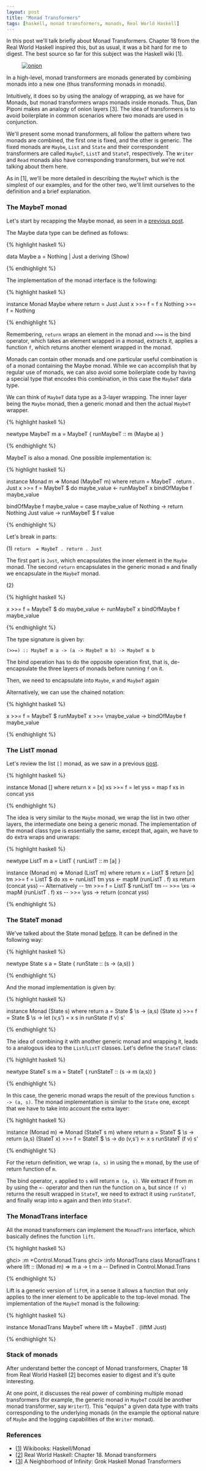 ```yaml
---
layout: post
title: "Monad Transformers"
tags: [haskell, monad transformers, monads, Real World Haskell]
---
```


In this post we'll talk briefly about Monad Transformers. Chapter 18 from the Real World Haskell inspired this, but as usual, it was a bit hard for me to digest. The best source so far for this subject was the Haskell wiki [1].

<figure>
    <a href="https://kunigami.files.wordpress.com/2015/05/onion.jpg"><img src="{{site.url}}/resources/blog/2014-07-19-monad-transformers/2015_05_onion.jpg" alt="onion" /></a>
</figure>


In a high-level, monad transformers are monads generated by combining monads into a new one (thus transforming monads in monads).

Intuitively, it does so by using the analogy of wrapping, as we have for Monads, but monad transformers wraps monads inside monads. Thus, Dan Piponi makes an analogy of onion layers [3]. The idea of transformers is to avoid boilerplate in common scenarios where two monads are used in conjunction.

We'll present some monad transformers, all follow the pattern where two monads are combined, the first one is fixed, and the other is generic. The fixed monads are `Maybe`, `List` and `State` and their correspondent transformers are called `MaybeT`, `ListT` and `StateT`, respectively. The `Writer` and `Read` monads also have corresponding transformers, but we're not talking about them here.

As in [1], we'll be more detailed in describing the `MaybeT` which is the simplest of our examples, and for the other two, we'll limit ourselves to the definition and a brief explanation.

### The MaybeT monad

Let's start by recapping the Maybe monad, as seen in a [previous post](2013/05/26/monads-in-haskell-part-i/).



The Maybe data type can be defined as follows:

{% highlight haskell %}

data Maybe a = Nothing | Just a
 deriving (Show)

{% endhighlight %}

The implementation of the monad interface is the following:

{% highlight haskell %}

instance Monad Maybe where
  return  = Just
  Just x   >>= f = f x
  Nothing  >>= f = Nothing

{% endhighlight %}

Remembering, `return` wraps an element in the monad and `>>=` is the bind operator, which takes an element wrapped in a monad, extracts it, applies a function `f`, which returns another element wrapped in the monad.



Monads can contain other monads and one particular useful combination is of a monad containing the Maybe monad. While we can accomplish that by regular use of monads, we can also avoid some boilerplate code by having a special type that encodes this combination, in this case the `MaybeT` data type.

We can think of `MaybeT` data type as a 3-layer wrapping. The inner layer being the `Maybe` monad, then a generic monad and then the actual `MaybeT` wrapper.

{% highlight haskell %}

newtype MaybeT m a = MaybeT { runMaybeT :: m (Maybe a) }

{% endhighlight %}



MaybeT is also a monad. One possible implementation is:

{% highlight haskell %}

instance Monad m => Monad (MaybeT m) where
  return  = MaybeT . return . Just
  x >>= f = MaybeT $ do maybe_value <- runMaybeT x
                        bindOfMaybe f maybe_value

bindOfMaybe f maybe_value = case maybe_value of
  Nothing    -> return Nothing
  Just value -> runMaybeT $ f value

{% endhighlight %}

Let's break in parts:

(1) `return  = MaybeT . return . Just`

The first part is `Just`, which encapsulates the inner element in the `Maybe` monad. The second `return` encapsulates in the generic monad `m` and finally we encapsulate in the `MaybeT` monad.

(2)

{% highlight haskell %}

x >>= f = MaybeT $ do maybe_value <- runMaybeT x
                      bindOfMaybe f maybe_value

{% endhighlight %}

The type signature is given by:

`(>>=) :: MaybeT m a -> (a -> MaybeT m b) -> MaybeT m b`

The bind operation has to do the opposite operation first, that is,
de-encapsulate the three layers of monads before running `f` on it.

Then, we need to encapsulate into `Maybe`, `m` and `MaybeT` again

Alternatively, we can use the chained notation:

{% highlight haskell %}

x >>= f = MaybeT $
            runMaybeT x >>=
              \maybe_value -> bindOfMaybe f maybe_value

{% endhighlight %}

### The ListT monad

Let's review the list `[]` monad, as we saw in a previous [post](2013/05/26/monads-in-haskell-part-i/).

{% highlight haskell %}

instance Monad [] where
  return x = [x]
  xs >>= f =
      let yss = map f xs
       in concat yss

{% endhighlight %}

The idea is very similar to the `Maybe` monad, we wrap the list in two other layers, the intermediate one being a generic monad. The implementation of the  monad class type is essentially the same, except that, again, we have to do extra wraps and unwraps:

{% highlight haskell %}

newtype ListT m a = ListT { runListT :: m [a] }

instance (Monad m) => Monad (ListT m) where
  return x = ListT $ return [x]
  tm >>= f = ListT $ do xs  <- runListT tm
		        yss <- mapM (runListT . f) xs
                        return (concat yss)
  -- Alternatively
  -- tm >>= f = ListT $ runListT tm
  --                      >>= \xs -> mapM (runListT . f) xs
  --                        >>= \yss -> return (concat yss)


{% endhighlight %}

### The StateT monad

We've talked about the State monad [before](2013/07/28/monads-in-haskell-part-ii/). It can be defined in the following way:

{% highlight haskell %}

newtype State s a =
    State { runState :: (s -> (a,s)) }

{% endhighlight %}

And the monad implementation is given by:

{% highlight haskell %}

instance Monad (State s) where
    return a        = State $ \s -> (a,s)
    (State x) >>= f = State $ \s ->
          let (v,s') = x s
                  in runState (f v) s'

{% endhighlight %}

The idea of combining it with another generic monad and wrapping it, leads to a analogous idea to the `List`/`ListT` classes. Let's define the `StateT` class:

{% highlight haskell %}

newtype StateT s m a =
    StateT { runStateT :: (s -> m (a,s)) }

{% endhighlight %}

In this case, the generic monad wraps the result of the previous function `s -> (a, s)`. The monad implementation is similar to the `State` one, except that we have to take into account the extra layer:

{% highlight haskell %}

instance (Monad m) => Monad (StateT s m) where
  return a         = StateT $ \s -> return (a,s)
  (StateT x) >>= f = StateT $ \s -> do
    (v,s') <- x s
    runStateT (f v) s'

{% endhighlight %}

For the return definition, we wrap `(a, s)` in using the `m` monad, by the use of return function of `m`.

The bind operator, `x` applied to `s` will return `m (a, s)`. We extract if from m by using the `<-` operator and then run the function on `a`, but since `(f v)` returns the result wrapped in `StateT`, we need to extract it using `runStateT`, and finally wrap into `m` again and then into `StateT`.

### The MonadTrans interface

All the monad transformers can implement the `MonadTrans` interface, which basically defines the function `lift`.

{% highlight haskell %}

ghci> :m +Control.Monad.Trans
ghci> :info MonadTrans
class MonadTrans t where lift :: (Monad m) => m a -> t m a
  	-- Defined in Control.Monad.Trans

{% endhighlight %}

Lift is a generic version of `liftM`, in a sense it allows a function that only applies to the inner element to be applicable to the top-level monad. The implementation of the `MaybeT` monad is the following:

{% highlight haskell %}

instance MonadTrans MaybeT where
    lift = MaybeT . (liftM Just)

{% endhighlight %}

### Stack of monads

After understand better the concept of Monad transformers, Chapter 18 from Real World Haskell [2] becomes easier to digest and it's quite interesting.

At one point, it discusses the real power of combining multiple monad transformers (for example, the generic monad in `MaybeT` could be another monad transformer, say `WriterT`). This "equips" a given data type with traits corresponding to the underlying monads (in the example the optional nature of `Maybe` and the logging capabilities of the `Writer` monad).

### References

* [[1]("http://en.wikibooks.org/wiki/Haskell/Monad_transformers")] Wikibooks: Haskell/Monad
* [[2]("http://book.realworldhaskell.org/read/monad-transformers.html")] Real World Haskell: Chapter 18. Monad transformers
* [[3]("http://blog.sigfpe.com/2006/05/grok-haskell-monad-transformers.html")] A Neighborhood of Infinity: Grok Haskell Monad Transformers
